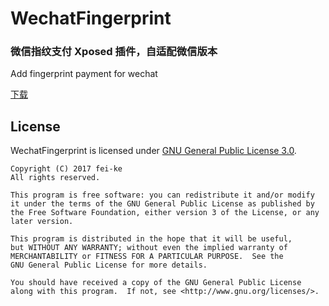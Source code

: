 WechatFingerprint
================

### 微信指纹支付 Xposed 插件，自适配微信版本
Add fingerprint payment for wechat

[下载](https://github.com/fei-ke/WechatFingerprint/releases)


License
-------
WechatFingerprint is licensed under [GNU General Public License 3.0](https://www.gnu.org/licenses/gpl-3.0.txt).

```
Copyright (C) 2017 fei-ke
All rights reserved.

This program is free software: you can redistribute it and/or modify
it under the terms of the GNU General Public License as published by
the Free Software Foundation, either version 3 of the License, or any later version.

This program is distributed in the hope that it will be useful,
but WITHOUT ANY WARRANTY; without even the implied warranty of
MERCHANTABILITY or FITNESS FOR A PARTICULAR PURPOSE.  See the
GNU General Public License for more details.

You should have received a copy of the GNU General Public License
along with this program.  If not, see <http://www.gnu.org/licenses/>.
```
